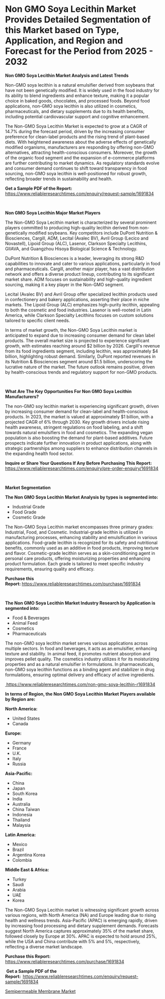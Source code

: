 <p><h1>Non GMO Soya Lecithin Market Provides Detailed Segmentation of this Market based on Type, Application, and Region and Forecast for the Period from 2025 - 2032</h1></p><p><strong>Non GMO Soya Lecithin Market Analysis and Latest Trends</strong></p>
<p><p>Non-GMO soya lecithin is a natural emulsifier derived from soybeans that have not been genetically modified. It is widely used in the food industry for its ability to blend ingredients and enhance texture, making it a popular choice in baked goods, chocolates, and processed foods. Beyond food applications, non-GMO soya lecithin is also utilized in cosmetics, pharmaceuticals, and dietary supplements due to its health benefits, including potential cardiovascular support and cognitive enhancement.</p><p>The Non-GMO Soya Lecithin Market is expected to grow at a CAGR of 14.7% during the forecast period, driven by the increasing consumer preference for clean-label products and the rising trend of plant-based diets. With heightened awareness about the adverse effects of genetically modified organisms, manufacturers are responding by offering non-GMO alternatives, attracting health-conscious consumers. Moreover, the growth of the organic food segment and the expansion of e-commerce platforms are further contributing to market dynamics. As regulatory standards evolve and consumer demand continues to shift toward transparency in food sourcing, non-GMO soya lecithin is well-positioned for robust growth, reflecting broader trends in sustainability and health.</p></p>
<p><strong>Get a Sample PDF of the Report:&nbsp;</strong> <a href="https://www.reliableresearchtimes.com/enquiry/request-sample/1691834?utm_campaign=3585&utm_medium=2&utm_source=Github&utm_content=ia&utm_term=27032025&utm_id=non-gmo-soya-lecithin">https://www.reliableresearchtimes.com/enquiry/request-sample/1691834</a></p>
<p>&nbsp;</p>
<p><strong>Non GMO Soya Lecithin Major Market Players</strong></p>
<p><p>The Non-GMO Soya Lecithin market is characterized by several prominent players committed to producing high-quality lecithin derived from non-genetically modified soybeans. Key competitors include DuPont Nutrition & Biosciences, Cargill, ADM, Lecital (Avalec BV), Avril Group (Lecico and Novastell), Lipoid Group (ALC), Lasenor, Clarkson Specialty Lecithins, GIIAVA, and Guangzhou Hisoya Biological Science & Technology.</p><p>DuPont Nutrition & Biosciences is a leader, leveraging its strong R&D capabilities to innovate and cater to various applications, particularly in food and pharmaceuticals. Cargill, another major player, has a vast distribution network and offers a diverse product lineup, contributing to its significant market share. ADM focuses on sustainability and high-quality ingredient sourcing, making it a key player in the Non-GMO segment.</p><p>Lecital (Avalec BV) and Avril Group offer specialized lecithin products used in confectionery and bakery applications, asserting their place in niche markets. The Lipoid Group (ALC) emphasizes high-purity lecithin, appealing to both the cosmetic and food industries. Lasenor is well-rooted in Latin America, while Clarkson Specialty Lecithins focuses on custom solutions tailored to specific client needs.</p><p>In terms of market growth, the Non-GMO Soya Lecithin market is anticipated to expand due to increasing consumer demand for clean label products. The overall market size is projected to experience significant growth, with estimates reaching around $2 billion by 2026. Cargill's revenue from its food ingredients segment, including lecithin, was approximately $4 billion, highlighting robust demand. Similarly, DuPont reported revenues in its Nutrition & Biosciences segment around $1.5 billion, underscoring the lucrative nature of the market. The future outlook remains positive, driven by health-conscious trends and regulatory support for non-GMO products.</p></p>
<p>&nbsp;</p>
<p><strong>What Are The Key Opportunities For Non GMO Soya Lecithin Manufacturers?</strong></p>
<p><p>The non-GMO soy lecithin market is experiencing significant growth, driven by increasing consumer demand for clean-label and health-conscious products. In 2023, the market is valued at approximately $1 billion, with a projected CAGR of 6% through 2030. Key growth drivers include rising health awareness, stringent regulations on food labeling, and a shift towards natural emulsifiers in food and cosmetics. The expanding vegan population is also boosting the demand for plant-based additives. Future prospects indicate further innovation in product applications, along with strategic partnerships among suppliers to enhance distribution channels in the expanding health food sector.</p></p>
<p><strong>Inquire or Share Your Questions If Any Before Purchasing This Report:</strong> <a href="https://www.reliableresearchtimes.com/enquiry/pre-order-enquiry/1691834?utm_campaign=3585&utm_medium=2&utm_source=Github&utm_content=ia&utm_term=27032025&utm_id=non-gmo-soya-lecithin">https://www.reliableresearchtimes.com/enquiry/pre-order-enquiry/1691834</a></p>
<p>&nbsp;</p>
<p><strong>Market Segmentation</strong></p>
<p><strong>The Non GMO Soya Lecithin Market Analysis by types is segmented into:</strong></p>
<p><ul><li>Industrial Grade</li><li>Food Grade</li><li>Cosmetic Grade</li></ul></p>
<p><p>The Non-GMO Soya Lecithin market encompasses three primary grades: Industrial, Food, and Cosmetic. Industrial-grade lecithin is utilized in manufacturing processes, enhancing stability and emulsification in various applications. Food-grade lecithin is recognized for its safety and nutritional benefits, commonly used as an additive in food products, improving texture and flavor. Cosmetic-grade lecithin serves as a skin-conditioning agent in personal care products, offering moisturizing properties and enhancing product formulation. Each grade is tailored to meet specific industry requirements, ensuring quality and efficacy.</p></p>
<p><strong>Purchase this Report:&nbsp;</strong><a href="https://www.reliableresearchtimes.com/purchase/1691834?utm_campaign=3585&utm_medium=2&utm_source=Github&utm_content=ia&utm_term=27032025&utm_id=non-gmo-soya-lecithin">https://www.reliableresearchtimes.com/purchase/1691834</a></p>
<p>&nbsp;</p>
<p><strong>The Non GMO Soya Lecithin Market Industry Research by Application is segmented into:</strong></p>
<p><ul><li>Food & Beverages</li><li>Animal Feed</li><li>Cosmetics</li><li>Pharmaceuticals</li></ul></p>
<p><p>The non-GMO soya lecithin market serves various applications across multiple sectors. In food and beverages, it acts as an emulsifier, enhancing texture and stability. In animal feed, it promotes nutrient absorption and improves pellet quality. The cosmetics industry utilizes it for its moisturizing properties and as a natural emulsifier in formulations. In pharmaceuticals, non-GMO soya lecithin functions as a binding agent and stabilizer in drug formulations, ensuring optimal delivery and efficacy of active ingredients.</p></p>
<p><a href="https://www.reliableresearchtimes.com/non-gmo-soya-lecithin-r1691834?utm_campaign=3585&utm_medium=2&utm_source=Github&utm_content=ia&utm_term=27032025&utm_id=non-gmo-soya-lecithin">&nbsp;https://www.reliableresearchtimes.com/non-gmo-soya-lecithin-r1691834</a></p>
<p><strong>In terms of Region, the Non GMO Soya Lecithin Market Players available by Region are:</strong></p>
<p>
    <p> <strong> North America: </strong>
        <ul>
            <li>United States</li>
            <li>Canada</li>
        </ul>
        </p> 
    <p> <strong> Europe: </strong>
        <ul>
            <li>Germany</li>
            <li>France</li>
            <li>U.K.</li>
            <li>Italy</li>
            <li>Russia</li>
        </ul>
        </p> 
    <p> <strong> Asia-Pacific: </strong>
        <ul>
            <li>China</li>
            <li>Japan</li>
            <li>South Korea</li>
            <li>India</li>
            <li>Australia</li>
            <li>China Taiwan</li>
            <li>Indonesia</li>
            <li>Thailand</li>
            <li>Malaysia</li>
        </ul>
        </p> 
    <p> <strong> Latin America: </strong>
        <ul>
            <li>Mexico</li>
            <li>Brazil</li>
            <li>Argentina Korea</li>
            <li>Colombia</li>
        </ul>
        </p> 
    <p> <strong> Middle East & Africa: </strong>
        <ul>
            <li>Turkey</li>
            <li>Saudi</li>
            <li>Arabia</li>
            <li>UAE</li>
            <li>Korea</li>
        </ul>
    </p>
    </p>
<p><p>The Non-GMO Soya Lecithin market is witnessing significant growth across various regions, with North America (NA) and Europe leading due to rising health and wellness trends. Asia-Pacific (APAC) is emerging rapidly, driven by increasing food processing and dietary supplement demands. Forecasts suggest North America captures approximately 35% of the market share, followed closely by Europe at 30%. APAC is expected to hold around 25%, while the USA and China contribute with 5% and 5%, respectively, reflecting a diverse market landscape.</p></p>
<p><strong>Purchase this Report: </strong><a href="https://www.reliableresearchtimes.com/purchase/1691834?utm_campaign=3585&utm_medium=2&utm_source=Github&utm_content=ia&utm_term=27032025&utm_id=non-gmo-soya-lecithin">https://www.reliableresearchtimes.com/purchase/1691834</a></p>
<p>&nbsp;<strong>Get a Sample PDF of the Report:&nbsp;&nbsp;</strong><a href="https://www.reliableresearchtimes.com/enquiry/request-sample/1691834?utm_campaign=3585&utm_medium=2&utm_source=Github&utm_content=ia&utm_term=27032025&utm_id=non-gmo-soya-lecithin">https://www.reliableresearchtimes.com/enquiry/request-sample/1691834</a></p>
<p><strong></strong></p>
<p><p><a href="https://github.com/yepezkommakp/Market-Research-Report-List-1/blob/main/semipermeable-membrane-market.md?utm_campaign=3585&utm_medium=2&utm_source=Github&utm_content=ia&utm_term=27032025&utm_id=non-gmo-soya-lecithin">Semipermeable Membrane Market</a></p></p>